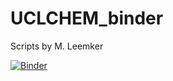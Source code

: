 # UCLCHEM_binder

Scripts by M. Leemker

[![Binder](https://mybinder.org/badge_logo.svg)](https://mybinder.org/v2/gh/saint-germain/UCLCHEM_binder/HEAD)
